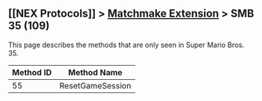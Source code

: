 ## [[NEX Protocols]] > [Matchmake Extension](Matchmake-Extension-Protocol) > SMB 35 (109)

This page describes the methods that are only seen in Super Mario Bros. 35.

| Method ID | Method Name |
| --- | --- |
| 55 | ResetGameSession |
